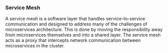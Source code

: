 ### Service Mesh

A service mesh is a software layer that handles service-to-service communication and designed to address many of the challenges of microservices architecture. This is done by moving the responsibility away from microservices themselves and into a shared layer. The service mesh acts as a proxy that intercepts network communication between microservices in the cluster. 
